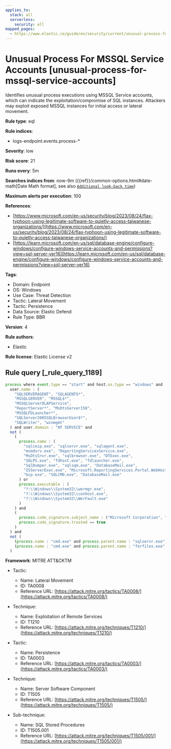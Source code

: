 ```yaml
---
applies_to:
  stack: all
  serverless:
    security: all
mapped_pages:
  - https://www.elastic.co/guide/en/security/current/unusual-process-for-mssql-service-accounts.html
---
```


# Unusual Process For MSSQL Service Accounts [unusual-process-for-mssql-service-accounts]

Identifies unusual process executions using MSSQL Service accounts, which can indicate the exploitation/compromise of SQL instances. Attackers may exploit exposed MSSQL instances for initial access or lateral movement.

**Rule type**: eql

**Rule indices**:

* logs-endpoint.events.process-*

**Severity**: low

**Risk score**: 21

**Runs every**: 5m

**Searches indices from**: now-9m ({{ref}}/common-options.html#date-math[Date Math format], see also [`Additional look-back time`](docs-content://solutions/security/detect-and-alert/create-detection-rule.md#rule-schedule))

**Maximum alerts per execution**: 100

**References**:

* [https://www.microsoft.com/en-us/security/blog/2023/08/24/flax-typhoon-using-legitimate-software-to-quietly-access-taiwanese-organizations/](https://www.microsoft.com/en-us/security/blog/2023/08/24/flax-typhoon-using-legitimate-software-to-quietly-access-taiwanese-organizations/)
* [https://learn.microsoft.com/en-us/sql/database-engine/configure-windows/configure-windows-service-accounts-and-permissions?view=sql-server-ver16](https://learn.microsoft.com/en-us/sql/database-engine/configure-windows/configure-windows-service-accounts-and-permissions?view=sql-server-ver16)

**Tags**:

* Domain: Endpoint
* OS: Windows
* Use Case: Threat Detection
* Tactic: Lateral Movement
* Tactic: Persistence
* Data Source: Elastic Defend
* Rule Type: BBR

**Version**: 4

**Rule authors**:

* Elastic

**Rule license**: Elastic License v2

## Rule query [_rule_query_1189]

```js
process where event.type == "start" and host.os.type == "windows" and
  user.name : (
    "SQLSERVERAGENT", "SQLAGENT$*",
    "MSSQLSERVER", "MSSQL$*",
    "MSSQLServerOLAPService",
    "ReportServer*", "MsDtsServer150",
    "MSSQLFDLauncher*",
    "SQLServer2005SQLBrowserUser$*",
    "SQLWriter", "winmgmt"
  ) and user.domain : "NT SERVICE" and
  not (
    (
      process.name : (
        "sqlceip.exe", "sqlservr.exe", "sqlagent.exe",
        "msmdsrv.exe", "ReportingServicesService.exe",
        "MsDtsSrvr.exe", "sqlbrowser.exe", "DTExec.exe",
        "SQLPS.exe", "fdhost.exe", "fdlauncher.exe",
        "SqlDumper.exe", "sqlsqm.exe", "DatabaseMail.exe",
        "ISServerExec.exe", "Microsoft.ReportingServices.Portal.WebHost.exe",
        "bcp.exe", "SQLCMD.exe", "DatabaseMail.exe"
      ) or
      process.executable : (
        "?:\\Windows\\System32\\wermgr.exe",
        "?:\\Windows\\System32\\conhost.exe",
        "?:\\Windows\\System32\\WerFault.exe"
      )
    ) and
    (
      process.code_signature.subject_name : ("Microsoft Corporation", "Microsoft Windows") and
      process.code_signature.trusted == true
    )
  ) and
  not (
    (process.name : "cmd.exe" and process.parent.name : "sqlservr.exe") or
    (process.name : "cmd.exe" and process.parent.name : "forfiles.exe" and process.command_line : "/c echo *")
  )
```

**Framework**: MITRE ATT&CKTM

* Tactic:

    * Name: Lateral Movement
    * ID: TA0008
    * Reference URL: [https://attack.mitre.org/tactics/TA0008/](https://attack.mitre.org/tactics/TA0008/)

* Technique:

    * Name: Exploitation of Remote Services
    * ID: T1210
    * Reference URL: [https://attack.mitre.org/techniques/T1210/](https://attack.mitre.org/techniques/T1210/)

* Tactic:

    * Name: Persistence
    * ID: TA0003
    * Reference URL: [https://attack.mitre.org/tactics/TA0003/](https://attack.mitre.org/tactics/TA0003/)

* Technique:

    * Name: Server Software Component
    * ID: T1505
    * Reference URL: [https://attack.mitre.org/techniques/T1505/](https://attack.mitre.org/techniques/T1505/)

* Sub-technique:

    * Name: SQL Stored Procedures
    * ID: T1505.001
    * Reference URL: [https://attack.mitre.org/techniques/T1505/001/](https://attack.mitre.org/techniques/T1505/001/)



